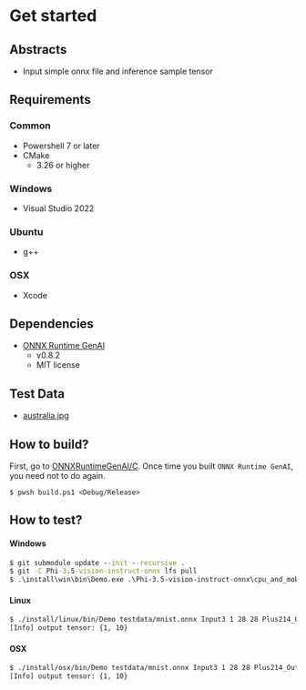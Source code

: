 # Get started

## Abstracts

* Input simple onnx file and inference sample tensor

## Requirements

### Common

* Powershell 7 or later
* CMake
  * 3.26 or higher

### Windows

* Visual Studio 2022

### Ubuntu

* g++

### OSX

* Xcode

## Dependencies

* [ONNX Runtime GenAI](https://github.com/microsoft/onnxruntime-genai)
  * v0.8.2
  * MIT license

## Test Data

* [australia.jpg](https://github.com/microsoft/onnxruntime-genai/blob/main/test/test_models/images/australia.jpg)

## How to build?

First, go to [ONNXRuntimeGenAI/C](..).
Once time you built `ONNX Runtime GenAI`, you need not to do again.

````shell
$ pwsh build.ps1 <Debug/Release>
````

## How to test?

#### Windows

````bat
$ git submodule update --init --recursive .
$ git -C Phi-3.5-vision-instruct-onnx lfs pull
$ .\install\win\bin\Demo.exe .\Phi-3.5-vision-instruct-onnx\cpu_and_mobile\cpu-int4-rtn-block-32-acc-level-4 cpu
````

#### Linux

````bash
$ ./install/linux/bin/Demo testdata/mnist.onnx Input3 1 28 28 Plus214_Output_0
[Info] output tensor: {1, 10}
````

#### OSX

````bash
$ ./install/osx/bin/Demo testdata/mnist.onnx Input3 1 28 28 Plus214_Output_0 
[Info] output tensor: {1, 10}
````